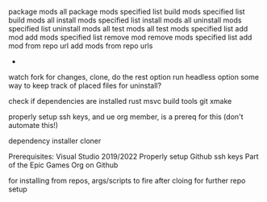 


package mods all
package mods specified list
build mods specified list
build mods all
install mods specified list
install mods all
uninstall mods specified list
uninstall mods all
test mods all
test mods specified list
add mod
add mods specified list
remove mod
remove mods specified list
add mod from repo url
add mods from repo urls

-
watch fork for changes, clone, do the rest option
run headless option
some way to keep track of placed files for uninstall?

check if dependencies are installed
rust
msvc build tools
git
xmake

properly setup ssh keys, and ue org member, is a prereq for this (don't automate this!)

dependency installer
cloner


Prerequisites:
Visual Studio 2019/2022
Properly setup Github ssh keys
Part of the Epic Games Org on Github

for installing from repos, args/scripts to fire after cloing for further repo setup